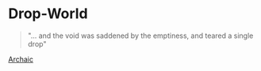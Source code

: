 # Drop-World
> "... and the void was saddened by the emptiness, and teared a single drop"

[Archaic](archaic.html)